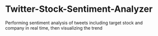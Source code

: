 # Twitter-Stock-Sentiment-Analyzer
Performing sentiment analysis of tweets including target stock and company in real time, then visualizing the trend 
